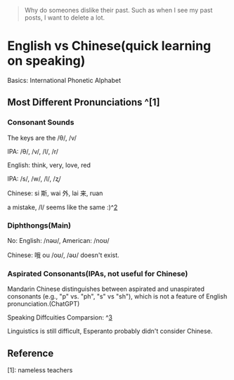 > Why do someones dislike their past.
> Such as when I see my past posts, I want to delete a lot.


# English vs Chinese(quick learning on speaking)

Basics: International Phonetic Alphabet

## Most Different Pronunciations ^[1]

### Consonant Sounds

The keys are the /θ/, /v/

IPA: /θ/, /v/, /l/, /r/

English: think, very, love, red

IPA: /s/, /w/, /l/, /ʐ/

Chinese: si 斯, wai 外, lai 来, ruan

a mistake, /l/ seems like the same :\)^[2]

### Diphthongs(Main)

No: English: /nəʊ/, American: /noʊ/

Chinese: 哦 ou /oʊ/, /əʊ/ doesn't exist.

### Aspirated Consonants(IPAs, not useful for Chinese)

Mandarin Chinese distinguishes between aspirated and 
unaspirated consonants (e.g., "p" vs. "ph", "s" vs "sh"), which is not a feature of English pronunciation.(ChatGPT)

Speaking Diffcuities Comparsion: ^[3]

Linguistics is still difficult, Esperanto probably didn't consider Chinese.
<!--
### Random Toughts On (ONLY) Speaking

Not Professional Diffculties/Differences For Chinese: 

(tongue)F(connected speech) > R ~= I ~= (teeth)G ~= E > JS^[3]

For /r//R/ like IPAs:
(tongue) below: F, middle: E/C, above: I

Also, not professional. There, neat comparisons. 
-->

## Reference

[1]: nameless teachers

[2]: https://en.wikipedia.org/wiki/Help:IPA/Mandarin

[3]: https://zhuanlan.zhihu.com/p/341169502

[4]: https://www.cambridge.org/features/IPAchart/
